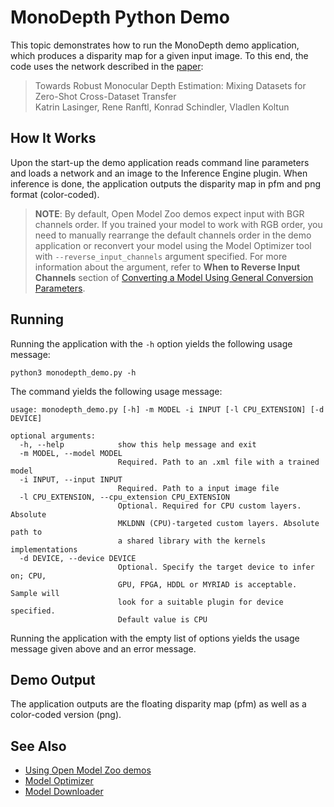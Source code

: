 # MonoDepth Python Demo

This topic demonstrates how to run the MonoDepth demo application, which produces a disparity map for a given input image.
To this end, the code uses the network described in the [paper](https://arxiv.org/abs/1907.01341):

> Towards Robust Monocular Depth Estimation: Mixing Datasets for Zero-Shot Cross-Dataset Transfer  
Katrin Lasinger, Rene Ranftl, Konrad Schindler, Vladlen Koltun

## How It Works

Upon the start-up the demo application reads command line parameters and loads a network and an image to the
Inference Engine plugin. When inference is done, the application outputs the disparity map in pfm and png format (color-coded).

> **NOTE**: By default, Open Model Zoo demos expect input with BGR channels order. If you trained your model to work with RGB order, you need to manually rearrange the default channels order in the demo application or reconvert your model using the Model Optimizer tool with `--reverse_input_channels` argument specified. For more information about the argument, refer to **When to Reverse Input Channels** section of [Converting a Model Using General Conversion Parameters](https://docs.openvinotoolkit.org/latest/_docs_MO_DG_prepare_model_convert_model_Converting_Model_General.html).

## Running

Running the application with the `-h` option yields the following usage message:

``` 
python3 monodepth_demo.py -h
```

The command yields the following usage message:

``` 
usage: monodepth_demo.py [-h] -m MODEL -i INPUT [-l CPU_EXTENSION] [-d DEVICE]

optional arguments:
  -h, --help            show this help message and exit
  -m MODEL, --model MODEL
                        Required. Path to an .xml file with a trained model
  -i INPUT, --input INPUT
                        Required. Path to a input image file
  -l CPU_EXTENSION, --cpu_extension CPU_EXTENSION
                        Optional. Required for CPU custom layers. Absolute
                        MKLDNN (CPU)-targeted custom layers. Absolute path to
                        a shared library with the kernels implementations
  -d DEVICE, --device DEVICE
                        Optional. Specify the target device to infer on; CPU,
                        GPU, FPGA, HDDL or MYRIAD is acceptable. Sample will
                        look for a suitable plugin for device specified.
                        Default value is CPU
```

Running the application with the empty list of options yields the usage message given above and an error message.

## Demo Output

The application outputs are the floating disparity map (pfm) as well as a color-coded version (png).

## See Also

* [Using Open Model Zoo demos](../../README.md)
* [Model Optimizer](https://docs.openvinotoolkit.org/latest/_docs_MO_DG_Deep_Learning_Model_Optimizer_DevGuide.html)
* [Model Downloader](../../../tools/downloader/README.md)

